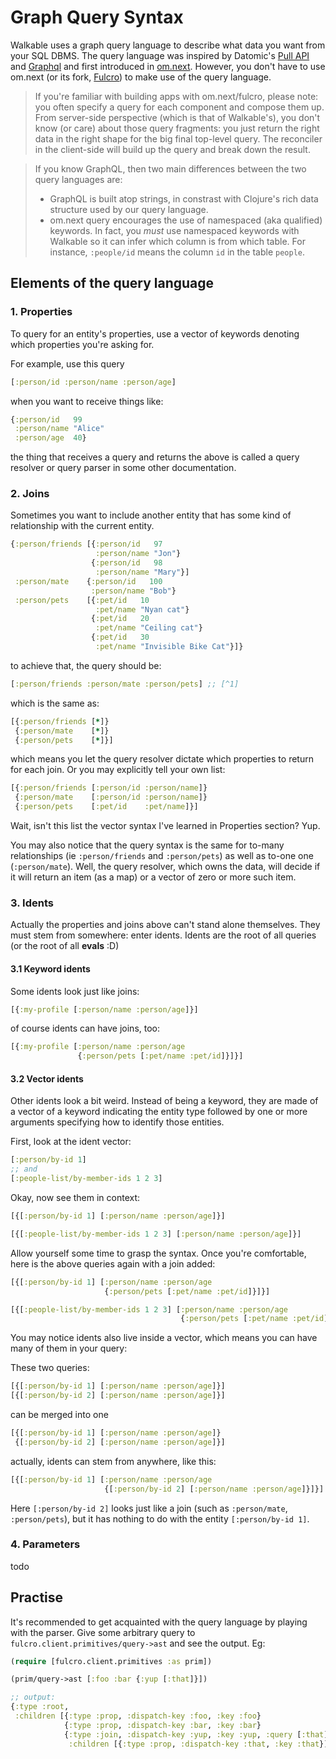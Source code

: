 # Graph Query Syntax

Walkable uses a graph query language to describe what data you want
from your SQL DBMS. The query language was inspired by Datomic's [Pull
API](https://docs.datomic.com/on-prem/pull.html) and
[Graphql](https://http://graphql.org/) and first introduced in
[om.next](https://github.com/omcljs/om/wiki/Documentation-(om.next)). However,
you don't have to use om.next (or its fork,
[Fulcro](https://github.com/fulcrologic/fulcro)) to make use of the
query language.

> If you're familiar with building apps with om.next/fulcro, please
  note: you often specify a query for each component and compose them
  up. From server-side perspective (which is that of Walkable's), you
  don't know (or care) about those query fragments: you just return
  the right data in the right shape for the big final top-level
  query. The reconciler in the client-side will build up the query and
  break down the result.

> If you know GraphQL, then two main differences between the two query
  languages are:
> - GraphQL is built atop strings, in constrast with Clojure's rich
    data structure used by our query language.
> - om.next query encourages the use of namespaced (aka qualified)
    keywords. In fact, you *must* use namespaced keywords with
    Walkable so it can infer which column is from which table. For
    instance, `:people/id` means the column `id` in the table
    `people`.

## Elements of the query language

### 1. Properties

To query for an entity's properties, use a vector of keywords denoting
which properties you're asking for.

For example, use this query

```clj
[:person/id :person/name :person/age]
```

when you want to receive things like:

```clj
{:person/id   99
 :person/name "Alice"
 :person/age  40}
```

the thing that receives a query and returns the above is called a
query resolver or query parser in some other documentation.

### 2. Joins

Sometimes you want to include another entity that has some kind of
relationship with the current entity.

```clj
{:person/friends [{:person/id   97
                   :person/name "Jon"}
                  {:person/id   98
                   :person/name "Mary"}]
 :person/mate    {:person/id   100
                  :person/name "Bob"}
 :person/pets    [{:pet/id   10
                   :pet/name "Nyan cat"}
                  {:pet/id   20
                   :pet/name "Ceiling cat"}
                  {:pet/id   30
                   :pet/name "Invisible Bike Cat"}]}
```

to achieve that, the query should be:

```clj
[:person/friends :person/mate :person/pets] ;; [^1]
```
which is the same as:

```clj
[{:person/friends [*]}
 {:person/mate    [*]}
 {:person/pets    [*]}]
```

which means you let the query resolver dictate which properties to
return for each join. Or you may explicitly tell your own list:

```clj
[{:person/friends [:person/id :person/name]}
 {:person/mate    [:person/id :person/name]}
 {:person/pets    [:pet/id    :pet/name]}]
```

Wait, isn't this list the vector syntax I've learned in Properties
section? Yup.

You may also notice that the query syntax is the same for to-many
relationships (ie `:person/friends` and `:person/pets`) as well as
to-one one (`:person/mate`). Well, the query resolver, which owns the
data, will decide if it will return an item (as a map) or a vector of
zero or more such item.

### 3. Idents

Actually the properties and joins above can't stand alone
themselves. They must stem from somewhere: enter idents. Idents are
the root of all queries (or the root of all **evals** :D)

#### 3.1 Keyword idents

Some idents look just like joins:

```clj
[{:my-profile [:person/name :person/age]}]
```

of course idents can have joins, too:

```clj
[{:my-profile [:person/name :person/age
               {:person/pets [:pet/name :pet/id]}]}]
```

#### 3.2 Vector idents

Other idents look a bit weird. Instead of being a keyword, they are
made of a vector of a keyword indicating the entity type followed by
one or more arguments specifying how to identify those entities.

First, look at the ident vector:

```clj
[:person/by-id 1]
;; and
[:people-list/by-member-ids 1 2 3]
```

Okay, now see them in context:

```clj
[{[:person/by-id 1] [:person/name :person/age]}]

[{[:people-list/by-member-ids 1 2 3] [:person/name :person/age]}]
```

Allow yourself some time to grasp the syntax. Once you're comfortable,
here is the above queries again with a join added:

```clj
[{[:person/by-id 1] [:person/name :person/age
                     {:person/pets [:pet/name :pet/id]}]}]

[{[:people-list/by-member-ids 1 2 3] [:person/name :person/age
                                      {:person/pets [:pet/name :pet/id]}]}]
```

You may notice idents also live inside a vector, which means you can
have many of them in your query:

These two queries:

```clj
[{[:person/by-id 1] [:person/name :person/age]}]
[{[:person/by-id 2] [:person/name :person/age]}]
```
can be merged into one

```clj
[{[:person/by-id 1] [:person/name :person/age]}
 {[:person/by-id 2] [:person/name :person/age]}]
```

actually, idents can stem from anywhere, like this:

```clj
[{[:person/by-id 1] [:person/name :person/age
                     {[:person/by-id 2] [:person/name :person/age]}]}]
```

Here `[:person/by-id 2]` looks just like a join (such as
`:person/mate`, `:person/pets`), but it has nothing to do with the
entity `[:person/by-id 1]`.

### 4. Parameters

todo

## Practise

It's recommended to get acquainted with the query language by playing
  with the parser. Give some arbitrary query to
  `fulcro.client.primitives/query->ast` and see the output. Eg:

```clj
(require [fulcro.client.primitives :as prim])

(prim/query->ast [:foo :bar {:yup [:that]}])

;; output:
{:type :root,
 :children [{:type :prop, :dispatch-key :foo, :key :foo}
            {:type :prop, :dispatch-key :bar, :key :bar}
            {:type :join, :dispatch-key :yup, :key :yup, :query [:that],
             :children [{:type :prop, :dispatch-key :that, :key :that}]}]}
```
